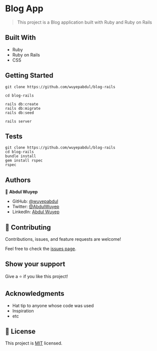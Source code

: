 # Blog App

> This project is a Blog application built with Ruby and Ruby on Rails

## Built With

- Ruby
- Ruby on Rails
- CSS

## Getting Started

```
git clone https://github.com/wuyepabdul/blog-rails

cd blog-rails

rails db:create
rails db:migrate
rails db:seed

rails server
```

## Tests

```
git clone https://github.com/wuyepabdul/blog-rails
cd blog-rails
bundle install
gem install rspec
rspec
```

## Authors

👤 **Abdul Wuyep**

- GitHub: [@wuyepabdul](https://github.com/wuyepabdul)
- Twitter: [@AbdulWuyep](https://twitter.com/AbdulWuyep)
- LinkedIn: [Abdul Wuyep](https://www.linkedin.com/in/abdul-wuyep/)

## 🤝 Contributing

Contributions, issues, and feature requests are welcome!

Feel free to check the [issues page](../../issues/).

## Show your support

Give a ⭐️ if you like this project!

## Acknowledgments

- Hat tip to anyone whose code was used
- Inspiration
- etc

## 📝 License

This project is [MIT](./MIT.md) licensed.